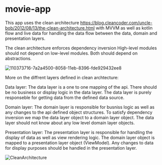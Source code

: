 # movie-app

This app uses the clean architecture https://blog.cleancoder.com/uncle-bob/2012/08/13/the-clean-architecture.html with MVVM as well as kotlin flow and live data for handling the data flow between the data, domain and presentation layers.

The clean architecture enforces dependency inversion High-level modules should not depend on low-level modules. Both should depend on abstractions.

![110373716-7a2a4500-8058-11eb-8396-fde929432ee8](https://user-images.githubusercontent.com/80144326/111739714-2c99ad80-888c-11eb-9f53-7fd6d909fdb2.png)



More on the diffrent layers defined in clean archtecture:

Data layer: The data layer is a one to one mapping of the api. There should be no business or display logic in the data layer. The data layer is purely responseble for getting data from the defined data source.

Domain layer: The domain layer is responsible for busniss logic as well as any changes to the api defined object structures. To satisfy dependency inversion we map the data layer object to a domain layer object. The data layer should not know about any low level domain layer objects.

Presentation layer: The presentation layer is responsible for handling the display of data as well as view rendering logic. The domain layer object is mapped to a presentation layer object (ViewModel). Any changes to data for display purposes should be handled in the presentation layer.

![CleanArchitecture](https://user-images.githubusercontent.com/80144326/111739735-37ecd900-888c-11eb-8c49-0f3024cdf5ba.jpg)
